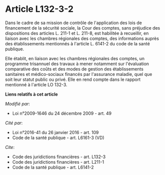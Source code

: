 # Article L132-3-2

Dans le cadre de sa mission de contrôle de l'application des lois de financement de la sécurité sociale, la Cour des comptes,
sans préjudice des dispositions des articles L. 211-1 et L. 211-8, est habilitée à recueillir, en liaison avec les chambres
régionales des comptes, des informations auprès des établissements mentionnés à l'article L. 6141-2 du code de la santé
publique. 

Elle établit, en liaison avec les chambres régionales des comptes, un programme trisannuel des travaux à mener notamment sur
l'évaluation comparative des coûts et des modes de gestion des établissements sanitaires et médico-sociaux financés par
l'assurance maladie, quel que soit leur statut public ou privé. Elle en rend compte dans le rapport mentionné à l'article LO
132-3.

**Liens relatifs à cet article**

_Modifié par_:

  - Loi n°2009-1646 du 24 décembre 2009 - art. 49

_Cité par_:

  - Loi n°2016-41 du 26 janvier 2016 - art. 109
  - Code de la santé publique - art. L6161-3 (VD)

_Cite_:

  - Code des juridictions financières - art. L132-3
  - Code des juridictions financières - art. L211-1
  - Code de la santé publique - art. L6141-2
